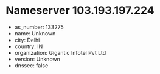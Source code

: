 # Nameserver 103.193.197.224

* as_number: 133275
* name: Unknown
* city: Delhi
* country: IN
* organization: Gigantic Infotel Pvt Ltd
* version: Unknown
* dnssec: false

